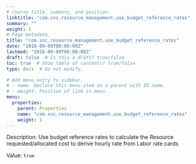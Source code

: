 ```yaml
---
# Course title, summary, and position.
linktitle: "com.snc.resource_management.use_budget_reference_rates"
summary: ""
weight: 1
# Page metadata.
title: "com.snc.resource_management.use_budget_reference_rates"
date: "2018-09-09T00:00:00Z"
lastmod: "2018-09-09T00:00:00Z"
draft: false  # Is this a draft? true/false
toc: true  # Show table of contents? true/false
type: docs  # Do not modify.

# Add menu entry to sidebar.
# - name: Declare this menu item as a parent with ID name.
# - weight: Position of link in menu.
menu:
  properties:
    parent: Properties
    name: "com.snc.resource_management.use_budget_reference_rates"
    weight: 1
---
```


Description: Use budget reference rates to calculate the Resource requested/allocated cost to derive hourly rate from Labor rate cards


Value: `true`